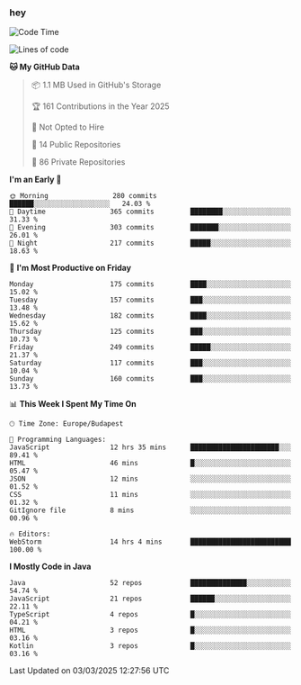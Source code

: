 ### hey

<!--START_SECTION:waka-->
![Code Time](http://img.shields.io/badge/Code%20Time-1%2C113%20hrs%206%20mins-blue)

![Lines of code](https://img.shields.io/badge/From%20Hello%20World%20I%27ve%20Written-2.4%20million%20lines%20of%20code-blue)

**🐱 My GitHub Data** 

> 📦 1.1 MB Used in GitHub's Storage 
 > 
> 🏆 161 Contributions in the Year 2025
 > 
> 🚫 Not Opted to Hire
 > 
> 📜 14 Public Repositories 
 > 
> 🔑 86 Private Repositories 
 > 
**I'm an Early 🐤** 

```text
🌞 Morning                280 commits         ██████░░░░░░░░░░░░░░░░░░░   24.03 % 
🌆 Daytime                365 commits         ████████░░░░░░░░░░░░░░░░░   31.33 % 
🌃 Evening                303 commits         ███████░░░░░░░░░░░░░░░░░░   26.01 % 
🌙 Night                  217 commits         █████░░░░░░░░░░░░░░░░░░░░   18.63 % 
```
📅 **I'm Most Productive on Friday** 

```text
Monday                   175 commits         ████░░░░░░░░░░░░░░░░░░░░░   15.02 % 
Tuesday                  157 commits         ███░░░░░░░░░░░░░░░░░░░░░░   13.48 % 
Wednesday                182 commits         ████░░░░░░░░░░░░░░░░░░░░░   15.62 % 
Thursday                 125 commits         ███░░░░░░░░░░░░░░░░░░░░░░   10.73 % 
Friday                   249 commits         █████░░░░░░░░░░░░░░░░░░░░   21.37 % 
Saturday                 117 commits         ███░░░░░░░░░░░░░░░░░░░░░░   10.04 % 
Sunday                   160 commits         ███░░░░░░░░░░░░░░░░░░░░░░   13.73 % 
```


📊 **This Week I Spent My Time On** 

```text
🕑︎ Time Zone: Europe/Budapest

💬 Programming Languages: 
JavaScript               12 hrs 35 mins      ██████████████████████░░░   89.41 % 
HTML                     46 mins             █░░░░░░░░░░░░░░░░░░░░░░░░   05.47 % 
JSON                     12 mins             ░░░░░░░░░░░░░░░░░░░░░░░░░   01.52 % 
CSS                      11 mins             ░░░░░░░░░░░░░░░░░░░░░░░░░   01.32 % 
GitIgnore file           8 mins              ░░░░░░░░░░░░░░░░░░░░░░░░░   00.96 % 

🔥 Editors: 
WebStorm                 14 hrs 4 mins       █████████████████████████   100.00 % 
```

**I Mostly Code in Java** 

```text
Java                     52 repos            ██████████████░░░░░░░░░░░   54.74 % 
JavaScript               21 repos            ██████░░░░░░░░░░░░░░░░░░░   22.11 % 
TypeScript               4 repos             █░░░░░░░░░░░░░░░░░░░░░░░░   04.21 % 
HTML                     3 repos             █░░░░░░░░░░░░░░░░░░░░░░░░   03.16 % 
Kotlin                   3 repos             █░░░░░░░░░░░░░░░░░░░░░░░░   03.16 % 
```




 Last Updated on 03/03/2025 12:27:56 UTC
<!--END_SECTION:waka-->
